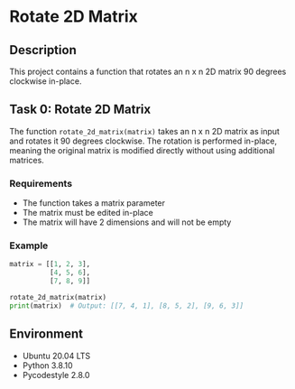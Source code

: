 # Rotate 2D Matrix

## Description
This project contains a function that rotates an n x n 2D matrix 90 degrees clockwise in-place.

## Task 0: Rotate 2D Matrix
The function `rotate_2d_matrix(matrix)` takes an n x n 2D matrix as input and rotates it 90 degrees clockwise. The rotation is performed in-place, meaning the original matrix is modified directly without using additional matrices.

### Requirements
- The function takes a matrix parameter
- The matrix must be edited in-place
- The matrix will have 2 dimensions and will not be empty

### Example
```python
matrix = [[1, 2, 3],
          [4, 5, 6],
          [7, 8, 9]]

rotate_2d_matrix(matrix)
print(matrix)  # Output: [[7, 4, 1], [8, 5, 2], [9, 6, 3]]
```

## Environment
- Ubuntu 20.04 LTS
- Python 3.8.10
- Pycodestyle 2.8.0